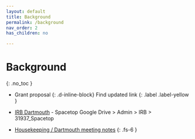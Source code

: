 ```yaml
---
layout: default
title: Background
permalink: /background
nav_order: 2
has_children: no

---
```


# Background
{: .no_toc }



* Grant proposal
{: .d-inline-block}
Find updated link
{: .label .label-yellow }

* [IRB Dartmouth](https://drive.google.com/drive/folders/1GDJcX5FVgFdGSFUr7BpS_RzAU40dBTIs?usp=sharing) - Spacetop Google Drive > Admin > IRB > 31937_Spacetop
* [Housekeeping / Dartmouth meeting notes](https://docs.google.com/document/d/1n40cd_tpweWnyJhhAw2N_eQjr18MHgZkQYiiOobZBiU/edit?usp=sharing)
{: .fs-6 }
